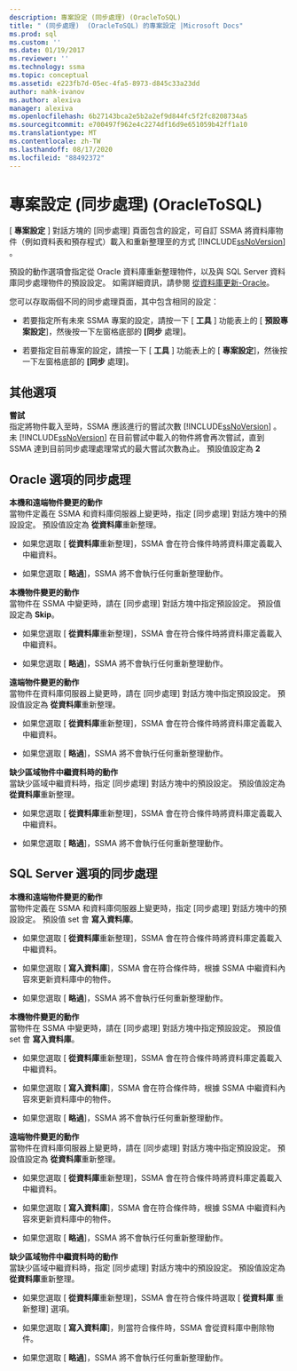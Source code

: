 ```yaml
---
description: 專案設定 (同步處理) (OracleToSQL)
title: " (同步處理)  (OracleToSQL) 的專案設定 |Microsoft Docs"
ms.prod: sql
ms.custom: ''
ms.date: 01/19/2017
ms.reviewer: ''
ms.technology: ssma
ms.topic: conceptual
ms.assetid: e223fb7d-05ec-4fa5-8973-d845c33a23dd
author: nahk-ivanov
ms.author: alexiva
manager: alexiva
ms.openlocfilehash: 6b27143bca2e5b2a2ef9d844fc5f2fc8208734a5
ms.sourcegitcommit: e700497f962e4c2274df16d9e651059b42ff1a10
ms.translationtype: MT
ms.contentlocale: zh-TW
ms.lasthandoff: 08/17/2020
ms.locfileid: "88492372"
---
```

# <a name="project-settingssynchronization-oracletosql"></a>專案設定 (同步處理) (OracleToSQL)
[ **專案設定** ] 對話方塊的 [同步處理] 頁面包含的設定，可自訂 SSMA 將資料庫物件（例如資料表和預存程式）載入和重新整理至的方式 [!INCLUDE[ssNoVersion](../../includes/ssnoversion-md.md)] 。  
  
預設的動作選項會指定從 Oracle 資料庫重新整理物件，以及與 SQL Server 資料庫同步處理物件的預設設定。 如需詳細資訊，請參閱 [從資料庫更新-Oracle](../../ssma/oracle/refresh-from-database-oracletosql.md)。  
  
您可以存取兩個不同的同步處理頁面，其中包含相同的設定：  
  
-   若要指定所有未來 SSMA 專案的設定，請按一下 [ **工具** ] 功能表上的 [ **預設專案設定**]，然後按一下左窗格底部的 **[同步** 處理]。  
  
-   若要指定目前專案的設定，請按一下 [ **工具** ] 功能表上的 [ **專案設定**]，然後按一下左窗格底部的 **[同步** 處理]。  
  
## <a name="miscellaneous-options"></a>其他選項  
**嘗試**  
指定將物件載入至時，SSMA 應該進行的嘗試次數 [!INCLUDE[ssNoVersion](../../includes/ssnoversion-md.md)] 。 未 [!INCLUDE[ssNoVersion](../../includes/ssnoversion-md.md)] 在目前嘗試中載入的物件將會再次嘗試，直到 SSMA 達到目前同步處理處理常式的最大嘗試次數為止。 預設值設定為 **2**  
  
## <a name="synchronization-for-oracle-options"></a>Oracle 選項的同步處理  
**本機和遠端物件變更的動作**  
當物件定義在 SSMA 和資料庫伺服器上變更時，指定 [同步處理] 對話方塊中的預設設定。 預設值設定為 **從資料庫**重新整理。  
  
-   如果您選取 [ **從資料庫**重新整理]，SSMA 會在符合條件時將資料庫定義載入中繼資料。  
  
-   如果您選取 [ **略過**]，SSMA 將不會執行任何重新整理動作。  
  
**本機物件變更的動作**  
當物件在 SSMA 中變更時，請在 [同步處理] 對話方塊中指定預設設定。 預設值設定為 **Skip**。  
  
-   如果您選取 [ **從資料庫**重新整理]，SSMA 會在符合條件時將資料庫定義載入中繼資料。  
  
-   如果您選取 [ **略過**]，SSMA 將不會執行任何重新整理動作。  
  
**遠端物件變更的動作**  
當物件在資料庫伺服器上變更時，請在 [同步處理] 對話方塊中指定預設設定。 預設值設定為 **從資料庫**重新整理。  
  
-   如果您選取 [ **從資料庫**重新整理]，SSMA 會在符合條件時將資料庫定義載入中繼資料。  
  
-   如果您選取 [ **略過**]，SSMA 將不會執行任何重新整理動作。  
  
**缺少區域物件中繼資料時的動作**  
當缺少區域中繼資料時，指定 [同步處理] 對話方塊中的預設設定。 預設值設定為 **從資料庫**重新整理。  
  
-   如果您選取 [ **從資料庫**重新整理]，SSMA 會在符合條件時將資料庫定義載入中繼資料。  
  
-   如果您選取 [ **略過**]，SSMA 將不會執行任何重新整理動作。  
  
## <a name="synchronization-for-sql-server-options"></a>SQL Server 選項的同步處理  
**本機和遠端物件變更的動作**  
當物件定義在 SSMA 和資料庫伺服器上變更時，指定 [同步處理] 對話方塊中的預設設定。 預設值 set 會 **寫入資料庫**。  
  
-   如果您選取 [ **從資料庫**重新整理]，SSMA 會在符合條件時將資料庫定義載入中繼資料。  
  
-   如果您選取 [ **寫入資料庫**]，SSMA 會在符合條件時，根據 SSMA 中繼資料內容來更新資料庫中的物件。  
  
-   如果您選取 [ **略過**]，SSMA 將不會執行任何重新整理動作。  
  
**本機物件變更的動作**  
當物件在 SSMA 中變更時，請在 [同步處理] 對話方塊中指定預設設定。 預設值 set 會 **寫入資料庫**。  
  
-   如果您選取 [ **從資料庫**重新整理]，SSMA 會在符合條件時將資料庫定義載入中繼資料。  
  
-   如果您選取 [ **寫入資料庫**]，SSMA 會在符合條件時，根據 SSMA 中繼資料內容來更新資料庫中的物件。  
  
-   如果您選取 [ **略過**]，SSMA 將不會執行任何重新整理動作。  
  
**遠端物件變更的動作**  
當物件在資料庫伺服器上變更時，請在 [同步處理] 對話方塊中指定預設設定。  預設值設定為 **從資料庫**重新整理。  
  
-   如果您選取 [ **從資料庫**重新整理]，SSMA 會在符合條件時將資料庫定義載入中繼資料。  
  
-   如果您選取 [ **寫入資料庫**]，SSMA 會在符合條件時，根據 SSMA 中繼資料內容來更新資料庫中的物件。  
  
-   如果您選取 [ **略過**]，SSMA 將不會執行任何重新整理動作。  
  
**缺少區域物件中繼資料時的動作**  
當缺少區域中繼資料時，指定 [同步處理] 對話方塊中的預設設定。 預設值設定為 **從資料庫**重新整理。  
  
-   如果您選取 [ **從資料庫**重新整理]，SSMA 會在符合條件時選取 [ **從資料庫** 重新整理] 選項。  
  
-   如果您選取 [ **寫入資料庫**]，則當符合條件時，SSMA 會從資料庫中刪除物件。  
  
-   如果您選取 [ **略過**]，SSMA 將不會執行任何重新整理動作。  
  

